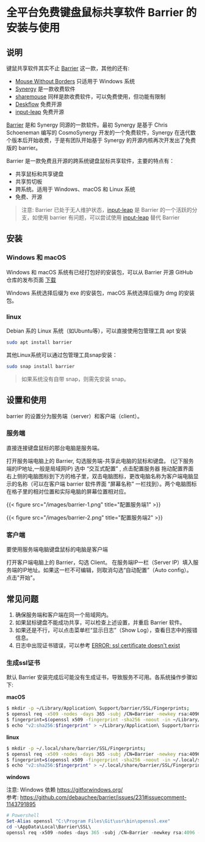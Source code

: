 # 全平台免费键盘鼠标共享软件 Barrier 的安装与使用


## 说明

键鼠共享软件其实不止 [Barrier](https://github.com/debauchee/barrier) 这一款，其他的还有:

- [Mouse Without Borders](https://www.microsoft.com/en-us/download/details.aspx?id=35460) 只适用于 Windows 系统
- [Synergy](https://symless.com/synergy)  是一款收费软件
- [sharemouse](https://www.sharemouse.com/) 同样是款收费软件，可以免费使用，但功能有限制
- [Deskflow](https://github.com/deskflow/deskflow) 免费开源
- [input-leap](https://github.com/input-leap/input-leap) 免费开源

[Barrier](https://github.com/debauchee/barrier) 是和 Synergy 同源的一款软件。最初 Synergy 是基于 Chris Schoeneman 编写的 CosmoSynergy 开发的一个免费软件，Synergy 在迭代数个版本后开始收费，于是有团队开始基于 Synergy 的开源内核再次开发出了免费版的 barrier。

Barrier 是一款免费且开源的跨系统键盘鼠标共享软件，主要的特点有：
- 共享鼠标和共享键盘
- 共享剪切板
- 跨系统。适用于 Windows、macOS 和 Linux 系统
- 免费、开源

> 注意: Barrier 已处于无人维护状态，[input-leap](https://github.com/input-leap/input-leap) 是 Barrier 的一个活跃的分支，如使用 barrier 有问题，可以尝试使用 [input-leap](https://github.com/input-leap/input-leap) 替代 Barrier

## 安装

### Windows 和 macOS

Windows 和 macOS 系统有已经打包好的安装包，可以从 Barrier 开源 GitHub 仓库的发布页面 [下载](https://github.com/debauchee/barrier/releases)

Windows 系统选择后缀为 exe 的安装包，macOS 系统选择后缀为 dmg 的安装包。

### linux

Debian 系的 Linux 系统（如Ubuntu等），可以直接使用包管理工具 apt 安装

```bash
sudo apt install barrier
```

其他Linux系统可以通过包管理工具snap安装：

```bash
sudo snap install barrier
```

> 如果系统没有自带 snap，则需先安装 snap。

## 设置和使用

barrier 的设置分为服务端（server）和客户端（client）。

### 服务端

直接连接键盘鼠标的那台电脑是服务端。

打开服务端电脑上的 Barrier, 勾选服务端-共享此电脑的鼠标和键盘。 (记下服务端的IP地址,一般是局域网IP)
选中 “交互式配置” , 点击配置服务器
拖动配置界面右上侧的电脑图标到下方的格子里，双击电脑图标，更改电脑名称为客户端电脑显示的名称（可以在客户端 barrier 软件界面 “屏幕名称” 一栏找到）。两个电脑图标在格子里的相对位置和实际电脑的屏幕位置相对应。

{{< figure src="/images/barrier-1.png" title="配置服务端1" >}}

{{< figure src="/images/barrier-2.png" title="配置服务端2" >}}

### 客户端

要使用服务端电脑键盘鼠标的电脑是客户端

打开客户端电脑上的 Barrier，勾选 Client。
在服务端IP一栏（Server IP）填入服务端的IP地址。如果这一栏不可编辑，则取消勾选“自动配置”（Auto config）。
点击"开始"。

## 常见问题

1. 确保服务端和客户端在同一个局域网内。
2. 如果鼠标键盘不能成功共享，可以检查上述设置，并重启 Barrier 软件。
3. 如果还是不行，可以点击菜单栏“显示日志”（Show Log），查看日志中的报错信息。
4. 日志中出现证书错误，可以参考 [ERROR: ssl certificate doesn't exist](https://github.com/debauchee/barrier/issues/1952)

### 生成ssl证书

默认 Barrier 安装完成后可能没有生成证书，导致服务不可用。各系统操作步骤如下:

**macOS**

```bash
$ mkdir -p ~/Library/Application\ Support/barrier/SSL/Fingerprints;
$ openssl req -x509 -nodes -days 365 -subj /CN=Barrier -newkey rsa:4096 -keyout ~/Library/Application\ Support/barrier/SSL/Barrier.pem -out ~/Library/Application\ Support/barrier/SSL/Barrier.pem;
$ fingerprint=$(openssl x509 -fingerprint -sha256 -noout -in ~/Library/Application\ Support/barrier/SSL/Barrier.pem | cut -d"=" -f2);
$ echo "v2:sha256:$fingerprint" > ~/Library/Application\ Support/barrier/SSL/Fingerprints/Local.txt;
```

**linux**

```bash
$ mkdir -p ~/.local/share/barrier/SSL/Fingerprints;
$ openssl req -x509 -nodes -days 365 -subj /CN=Barrier -newkey rsa:4096 -keyout ~/.local/share/barrier/SSL/Barrier.pem -out ~/.local/share/barrier/SSL/Barrier.pem;
$ fingerprint=$(openssl x509 -fingerprint -sha256 -noout -in ~/.local/share/barrier/SSL/Barrier.pem | cut -d"=" -f2);
$ echo "v2:sha256:$fingerprint" > ~/.local/share/barrier/SSL/Fingerprints/Local.txt;
```

**windows**

注意: Windows 依赖 https://gitforwindows.org/ <br/>
参考: https://github.com/debauchee/barrier/issues/231#issuecomment-1143791895

```powershell
# Powershell
Set-Alias openssl "C:\Program Files\Git\usr\bin\openssl.exe"
cd ~\AppData\Local\Barrier\SSL\
openssl req -x509 -nodes -days 365 -subj /CN=Barrier -newkey rsa:4096 -keyout Barrier.pem -out Barrier.pem
```

